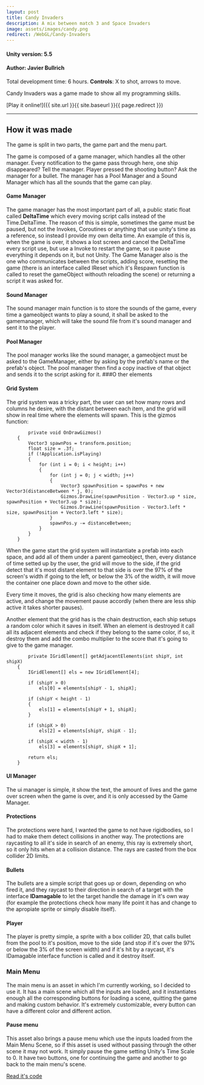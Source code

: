 ```yaml
---
layout: post
title: Candy Invaders
description: A mix between match 3 and Space Invaders
image: assets/images/candy.png
redirect: /WebGL/Candy-Invaders
---
```


#### **Unity version:** 5.5
#### **Author:** Javier Bullrich

Total development time: 6 hours.
**Controls**: X to shot, arrows to move.

Candy Invaders was a game made to show all my programming skills.

[Play it online!]({{ site.url }}{{ site.baseurl }}{{ page.redirect }})

---

## How it was made

The game is split in two parts, the game part and the menu part.

The game is composed of a game manager, which handles all the other manager. Every notification to the game pass through here, one ship disappeared? Tell the manager. Player pressed the shooting button? Ask the manager for a bullet.
The manager has a Pool Manager and a Sound Manager which has all the sounds that the game can play.
#### Game Manager
The game manager has the most important part of all, a public static float called **DeltaTime** which every moving script calls instead of the Time.DeltaTime. The reason of this is simple, sometimes the game must be paused, but not the Invokes, Coroutines or anything that use unity's time as a reference, so instead I provide my own delta time. An example of this is, when the game is over, it shows a lost screen and cancel the DeltaTime every script use, but use a Invoke to restart the game, so it pause everything it depends on it, but not Unity.
The Game Manager also is the one who communicates between the scripts, adding score, resetting the game (there is an interface called IReset which it's Respawn function is called to reset the gameObject withouth reloading the scene) or returning a script it was asked for.
#### Sound Manager
The sound manager main function is to store the sounds of the game, every time a gameobject wants to play a sound, it shall be asked to the gamemanager, which will take the sound file from it's sound manager and sent it to the player.
#### Pool Manager
The pool manager works like the sound manager, a gameobject must be asked to the GameManager, either by asking by the prefab's name or the prefab's object. The pool manager then find a copy inactive of that object and sends it to the script asking for it.
###O ther elements


#### Grid System
The grid system was a tricky part, the user can set how many rows and columns he desire, with the distant between each item, and the grid will show in real time where the elements will spawn.
This is the gizmos function:

            private void OnDrawGizmos()
        {
            Vector3 spawnPos = transform.position;
            float size = .3f;
            if (!Application.isPlaying)
            {
                for (int i = 0; i < height; i++)
                {
                    for (int j = 0; j < width; j++)
                    {
                        Vector3 spawnPosition = spawnPos + new Vector3(distanceBetween * j, 0);
                        Gizmos.DrawLine(spawnPosition - Vector3.up * size, spawnPosition + Vector3.up * size);
                        Gizmos.DrawLine(spawnPosition - Vector3.left * size, spawnPosition + Vector3.left * size);
                    }
                    spawnPos.y -= distanceBetween;
                }
            }
        }
When the game start the grid system will instantiate a prefab into each space, and add all of them under a parent gameobject, then, every distance of time setted up by the user, the grid will move to the side, if the grid detect that it's most distant element to that side is over the 97% of the screen's width if going to the left, or below the 3% of the width, it will move the container one place down and move to the other side.

Every time it moves, the grid is also checking how many elements are active, and change the movement pause accordly (when there are less ship active it takes shorter pauses).

Another element that the grid has is the chain destruction, each ship setups a random color which it saves in itself. When an element is destroyed it call all its adjacent elements and check if they belong to the same color, if so, it destroy them and add the combo multiplier to the score that it's going to give to the game manager.

            private IGridElement[] getAdjacentElements(int shipY, int shipX)
        {
            IGridElement[] els = new IGridElement[4];

            if (shipY > 0)
                els[0] = elements[shipY - 1, shipX];

            if (shipY < height - 1)
            {
                els[1] = elements[shipY + 1, shipX];
            }

            if (shipX > 0)
                els[2] = elements[shipY, shipX - 1];

            if (shipX < width - 1)
                els[3] = elements[shipY, shipX + 1];

            return els;
        }
#### UI Manager
The ui manager is simple, it show the text, the amount of lives and the game over screen when the game is over, and it is only accessed by the Game Manager.
#### Protections
The protections were hard, I wanted the game to not have rigidbodies, so I had to make them detect collisions in another way. The protections are raycasting to all it's side in search of an enemy, this ray is extremely short, so it only hits when at a collision distance. The rays are casted from the box collider 2D limits.
#### Bullets
The bullets are a simple script that goes up or down, depending on who fired it, and they raycast to their direction in search of a target with the interface **IDamagable** to let the target handle the damage in it's own way (for example the protections check how many life point it has and change to the apropiate sprite or simply disable itself).
#### Player
The player is pretty simple, a sprite with a box collider 2D, that calls bullet from the pool to it's position, move to the side (and stop if it's over the 97% or below the 3% of the screen width) and if it's hit by a raycast, it's IDamagable interface function is called and it destroy itself.

### Main Menu
The main menu is an asset in which I'm currently working, so I decided to use it. It has a main scene which all the inputs are loaded, and it instantiates enough all the corresponding buttons for loading a scene, quitting the game and making custom behavior. It's extremely customizable, every button can have a different color and different action.
#### Pause menu
This asset also brings a pause menu which use the inputs loaded from the Main Menu Scene, so if this asset is used without passing through the other scene it may not work.
It simply pause the game setting Unity's Time Scale to 0. It have two buttons, one for continuing the game and another to go back to the main menu's scene.

[Read it's code](https://github.com/Bullrich/Asteroid-Invader)